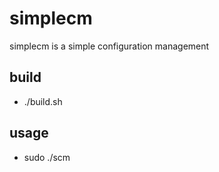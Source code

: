 # simplecm
simplecm is a simple configuration management

## build

* ./build.sh


## usage

* sudo ./scm
